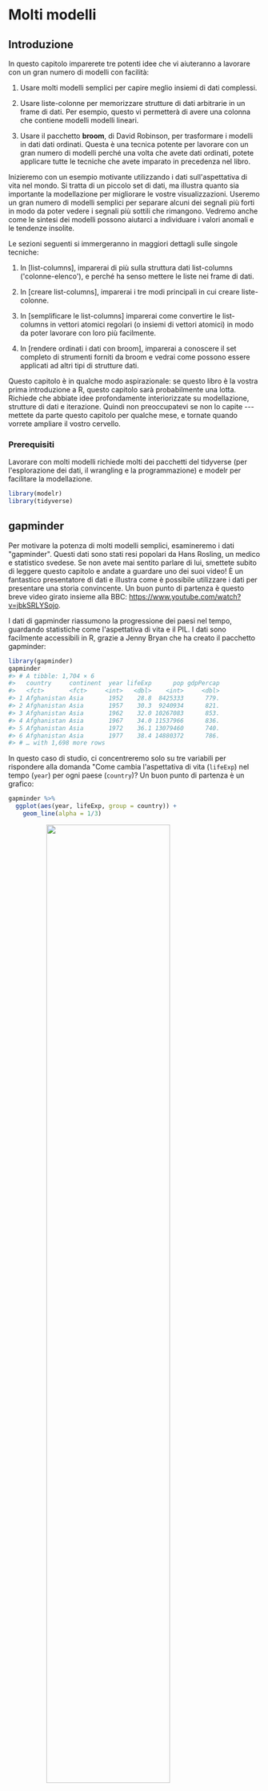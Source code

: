 # Molti modelli

## Introduzione

In questo capitolo imparerete tre potenti idee che vi aiuteranno a lavorare con un gran numero di modelli con facilità:

1.  Usare molti modelli semplici per capire meglio insiemi di dati complessi.

1.  Usare liste-colonne per memorizzare strutture di dati arbitrarie in un frame di dati.
    Per esempio, questo vi permetterà di avere una colonna che contiene modelli 
    modelli lineari.
   
1.  Usare il pacchetto __broom__, di David Robinson, per trasformare i modelli in dati 
    dati ordinati. Questa è una tecnica potente per lavorare con un gran numero di modelli
    perché una volta che avete dati ordinati, potete applicare tutte le tecniche che 
    avete imparato in precedenza nel libro.

Inizieremo con un esempio motivante utilizzando i dati sull'aspettativa di vita nel mondo. Si tratta di un piccolo set di dati, ma illustra quanto sia importante la modellazione per migliorare le vostre visualizzazioni. Useremo un gran numero di modelli semplici per separare alcuni dei segnali più forti in modo da poter vedere i segnali più sottili che rimangono. Vedremo anche come le sintesi dei modelli possono aiutarci a individuare i valori anomali e le tendenze insolite.

Le sezioni seguenti si immergeranno in maggiori dettagli sulle singole tecniche:

1. In [list-columns], imparerai di più sulla struttura dati list-columns ('colonne-elenco'),
   e perché ha senso mettere le liste nei frame di dati.
   
1. In [creare list-columns], imparerai i tre modi principali in cui
   creare liste-colonne.
   
1. In [semplificare le list-columns] imparerai come convertire le list-columns
   in vettori atomici regolari (o insiemi di vettori atomici) in modo da poter lavorare
   con loro più facilmente.
   
1. In [rendere ordinati i dati con broom], imparerai a conoscere il set completo di strumenti
   forniti da broom e vedrai come possono essere applicati ad altri tipi di 
   strutture dati.

Questo capitolo è in qualche modo aspirazionale: se questo libro è la vostra prima introduzione a R, questo capitolo sarà probabilmente una lotta. Richiede che abbiate idee profondamente interiorizzate su modellazione, strutture di dati e iterazione. Quindi non preoccupatevi se non lo capite --- mettete da parte questo capitolo per qualche mese, e tornate quando vorrete ampliare il vostro cervello. 

### Prerequisiti

Lavorare con molti modelli richiede molti dei pacchetti del tidyverse (per l'esplorazione dei dati, il wrangling e la programmazione) e modelr per facilitare la modellazione.


```r
library(modelr)
library(tidyverse)
```

## gapminder

Per motivare la potenza di molti modelli semplici, esamineremo i dati "gapminder". Questi dati sono stati resi popolari da Hans Rosling, un medico e statistico svedese. Se non avete mai sentito parlare di lui, smettete subito di leggere questo capitolo e andate a guardare uno dei suoi video! È un fantastico presentatore di dati e illustra come è possibile utilizzare i dati per presentare una storia convincente. Un buon punto di partenza è questo breve video girato insieme alla BBC: <https://www.youtube.com/watch?v=jbkSRLYSojo>.

I dati di gapminder riassumono la progressione dei paesi nel tempo, guardando statistiche come l'aspettativa di vita e il PIL. I dati sono facilmente accessibili in R, grazie a Jenny Bryan che ha creato il pacchetto gapminder:


```r
library(gapminder)
gapminder
#> # A tibble: 1,704 × 6
#>   country     continent  year lifeExp      pop gdpPercap
#>   <fct>       <fct>     <int>   <dbl>    <int>     <dbl>
#> 1 Afghanistan Asia       1952    28.8  8425333      779.
#> 2 Afghanistan Asia       1957    30.3  9240934      821.
#> 3 Afghanistan Asia       1962    32.0 10267083      853.
#> 4 Afghanistan Asia       1967    34.0 11537966      836.
#> 5 Afghanistan Asia       1972    36.1 13079460      740.
#> 6 Afghanistan Asia       1977    38.4 14880372      786.
#> # … with 1,698 more rows
```

In questo caso di studio, ci concentreremo solo su tre variabili per rispondere alla domanda "Come cambia l'aspettativa di vita (`lifeExp`) nel tempo (`year`) per ogni paese (`country`)? Un buon punto di partenza è un grafico:


```r
gapminder %>% 
  ggplot(aes(year, lifeExp, group = country)) +
    geom_line(alpha = 1/3)
```

<img src="model-many_files/figure-html/unnamed-chunk-2-1.png" width="70%" style="display: block; margin: auto;" />

Questo è un piccolo dataset: ha solo ~1.700 osservazioni e 3 variabili. Ma è ancora difficile vedere cosa sta succedendo! Nel complesso, sembra che l'aspettativa di vita sia migliorata costantemente. Tuttavia, se si guarda da vicino, si possono notare alcuni paesi che non seguono questo schema. Come possiamo rendere questi paesi più facili da vedere?

Un modo è usare lo stesso approccio dell'ultimo capitolo: c'è un segnale forte (la crescita lineare complessiva) che rende difficile vedere tendenze più sottili. Distingueremo questi fattori adattando un modello con una tendenza lineare. Il modello cattura la crescita costante nel tempo, e i residui mostreranno ciò che rimane.

Sapete già come farlo se avessimo un singolo paese:


```r
nz <- filter(gapminder, country == "New Zealand")
nz %>% 
  ggplot(aes(year, lifeExp)) + 
  geom_line() + 
  ggtitle("Full data = ")

nz_mod <- lm(lifeExp ~ year, data = nz)
nz %>% 
  add_predictions(nz_mod) %>%
  ggplot(aes(year, pred)) + 
  geom_line() + 
  ggtitle("Linear trend + ")

nz %>% 
  add_residuals(nz_mod) %>% 
  ggplot(aes(year, resid)) + 
  geom_hline(yintercept = 0, colour = "white", size = 3) + 
  geom_line() + 
  ggtitle("Remaining pattern")
#> Warning: Using `size` aesthetic for lines was deprecated in ggplot2 3.4.0.
#> ℹ Please use `linewidth` instead.
```

<img src="model-many_files/figure-html/unnamed-chunk-3-1.png" width="33%" /><img src="model-many_files/figure-html/unnamed-chunk-3-2.png" width="33%" /><img src="model-many_files/figure-html/unnamed-chunk-3-3.png" width="33%" />

Come possiamo facilmente adattare questo modello ad ogni paese?

### Dati annidati

Potresti immaginare di copiare e incollare quel codice più volte; ma hai già imparato un modo migliore! Estrai il codice comune con una funzione e ripeti usando una funzione di mappa da purrr. Questo problema è strutturato un po' diversamente da quello che hai visto prima. Invece di ripetere un'azione per ogni variabile, vogliamo ripetere un'azione per ogni paese, un sottoinsieme di righe. Per farlo, abbiamo bisogno di una nuova struttura di dati: il __data frame annidato__ (nested data frame). Per creare un data frame annidato, iniziamo con un data frame raggruppato e lo annidiamo:


```r
by_country <- gapminder %>% 
  group_by(country, continent) %>% 
  nest()

by_country
#> # A tibble: 142 × 3
#> # Groups:   country, continent [142]
#>   country     continent data             
#>   <fct>       <fct>     <list>           
#> 1 Afghanistan Asia      <tibble [12 × 4]>
#> 2 Albania     Europe    <tibble [12 × 4]>
#> 3 Algeria     Africa    <tibble [12 × 4]>
#> 4 Angola      Africa    <tibble [12 × 4]>
#> 5 Argentina   Americas  <tibble [12 × 4]>
#> 6 Australia   Oceania   <tibble [12 × 4]>
#> # … with 136 more rows
```

(Sto imbrogliando un po' raggruppando sia il `continent` che il `country`. Dato il `country`, il `continente` è fisso, quindi questo non aggiunge altri gruppi, ma è un modo semplice per portare con sé una variabile extra).

Questo crea un frame di dati che ha una riga per gruppo (per paese) e una colonna piuttosto insolita: `data`. `data` è una lista di data frame (o tibbie, per essere precisi).  Sembra un'idea folle: abbiamo un data frame con una colonna che è una lista di altri data frame! Spiegherò brevemente perché penso che sia una buona idea.

La colonna `data` è un po' difficile da guardare perché è una lista moderatamente complicata, e stiamo ancora lavorando su buoni strumenti per esplorare questi oggetti. Sfortunatamente l'uso di `str()` non è raccomandato perché spesso produce un output molto lungo. Ma se si estrae un singolo elemento dalla colonna `data` si vedrà che contiene tutti i dati per quel paese (in questo caso, Afghanistan).


```r
by_country$data[[1]]
#> # A tibble: 12 × 4
#>    year lifeExp      pop gdpPercap
#>   <int>   <dbl>    <int>     <dbl>
#> 1  1952    28.8  8425333      779.
#> 2  1957    30.3  9240934      821.
#> 3  1962    32.0 10267083      853.
#> 4  1967    34.0 11537966      836.
#> 5  1972    36.1 13079460      740.
#> 6  1977    38.4 14880372      786.
#> # … with 6 more rows
```

Notate la differenza tra un data frame standard raggruppato e un data frame annidato: in un data frame raggruppato, ogni riga è un'osservazione; in un data frame annidato, ogni riga è un gruppo. Un altro modo di pensare a un dataset annidato è che ora abbiamo una meta-osservazione: una riga che rappresenta l'intero corso del tempo per un paese, piuttosto che un singolo punto nel tempo.

### List-columns

Ora che abbiamo il nostro dataset annidato, siamo in una buona posizione per adattare alcuni modelli. Abbiamo una funzione di adattamento del modello:


```r
country_model <- function(df) {
  lm(lifeExp ~ year, data = df)
}
```

E vogliamo applicarlo ad ogni frame di dati. I frame di dati sono in una lista, quindi possiamo usare `purrr::map()` per applicare `country_model` ad ogni elemento:


```r
models <- map(by_country$data, country_model)
```

Tuttavia, piuttosto che lasciare l'elenco dei modelli come un oggetto fluttuante, penso che sia meglio memorizzarlo come una colonna nel frame di dati `by_country`. Memorizzare oggetti correlati in colonne è una parte fondamentale del valore dei data frame, e il motivo per cui penso che le colonne-elenco siano una buona idea. Nel corso del lavoro con questi paesi, avremo molte liste dove abbiamo un elemento per paese. Quindi perché non memorizzarli tutti insieme in un unico frame di dati?

In altre parole, invece di creare un nuovo oggetto nell'ambiente globale, creeremo una nuova variabile nel data frame `by_country`. Questo è un lavoro per `dplyr::mutate()`:


```r
by_country <- by_country %>% 
  mutate(model = map(data, country_model))
by_country
#> # A tibble: 142 × 4
#> # Groups:   country, continent [142]
#>   country     continent data              model 
#>   <fct>       <fct>     <list>            <list>
#> 1 Afghanistan Asia      <tibble [12 × 4]> <lm>  
#> 2 Albania     Europe    <tibble [12 × 4]> <lm>  
#> 3 Algeria     Africa    <tibble [12 × 4]> <lm>  
#> 4 Angola      Africa    <tibble [12 × 4]> <lm>  
#> 5 Argentina   Americas  <tibble [12 × 4]> <lm>  
#> 6 Australia   Oceania   <tibble [12 × 4]> <lm>  
#> # … with 136 more rows
```

Questo ha un grande vantaggio: poiché tutti gli oggetti correlati sono memorizzati insieme, non è necessario mantenerli manualmente sincronizzati quando si filtra o si organizza. La semantica del data frame se ne occupa per voi:


```r
by_country %>% 
  filter(continent == "Europe")
#> # A tibble: 30 × 4
#> # Groups:   country, continent [30]
#>   country                continent data              model 
#>   <fct>                  <fct>     <list>            <list>
#> 1 Albania                Europe    <tibble [12 × 4]> <lm>  
#> 2 Austria                Europe    <tibble [12 × 4]> <lm>  
#> 3 Belgium                Europe    <tibble [12 × 4]> <lm>  
#> 4 Bosnia and Herzegovina Europe    <tibble [12 × 4]> <lm>  
#> 5 Bulgaria               Europe    <tibble [12 × 4]> <lm>  
#> 6 Croatia                Europe    <tibble [12 × 4]> <lm>  
#> # … with 24 more rows
by_country %>% 
  arrange(continent, country)
#> # A tibble: 142 × 4
#> # Groups:   country, continent [142]
#>   country      continent data              model 
#>   <fct>        <fct>     <list>            <list>
#> 1 Algeria      Africa    <tibble [12 × 4]> <lm>  
#> 2 Angola       Africa    <tibble [12 × 4]> <lm>  
#> 3 Benin        Africa    <tibble [12 × 4]> <lm>  
#> 4 Botswana     Africa    <tibble [12 × 4]> <lm>  
#> 5 Burkina Faso Africa    <tibble [12 × 4]> <lm>  
#> 6 Burundi      Africa    <tibble [12 × 4]> <lm>  
#> # … with 136 more rows
```

Se la vostra lista di data frame e la lista di modelli fossero oggetti separati, dovete ricordarvi che ogni volta che riordinate o sotto-ordinate un vettore, dovete ri-ordinare o sotto-ordinare tutti gli altri per tenerli sincronizzati. Se lo dimenticate, il vostro codice continuerà a funzionare, ma darà la risposta sbagliata!

### Disannidare (unnesting)

In precedenza abbiamo calcolato i residui di un singolo modello con un singolo set di dati. Ora abbiamo 142 frame di dati e 142 modelli. Per calcolare i residui, dobbiamo chiamare `add_residuals()` con ogni coppia modello-dati:


```r
by_country <- by_country %>% 
  mutate(
    resids = map2(data, model, add_residuals)
  )
by_country
#> # A tibble: 142 × 5
#> # Groups:   country, continent [142]
#>   country     continent data              model  resids           
#>   <fct>       <fct>     <list>            <list> <list>           
#> 1 Afghanistan Asia      <tibble [12 × 4]> <lm>   <tibble [12 × 5]>
#> 2 Albania     Europe    <tibble [12 × 4]> <lm>   <tibble [12 × 5]>
#> 3 Algeria     Africa    <tibble [12 × 4]> <lm>   <tibble [12 × 5]>
#> 4 Angola      Africa    <tibble [12 × 4]> <lm>   <tibble [12 × 5]>
#> 5 Argentina   Americas  <tibble [12 × 4]> <lm>   <tibble [12 × 5]>
#> 6 Australia   Oceania   <tibble [12 × 4]> <lm>   <tibble [12 × 5]>
#> # … with 136 more rows
```

Ma come si può tracciare una lista di frame di dati? Invece di lottare per rispondere a questa domanda, trasformiamo di nuovo la lista di data frame in un normale data frame. In precedenza abbiamo usato `nest()` per trasformare un data frame regolare in un data frame annidato, e ora facciamo il contrario con `unnest()`:


```r
resids <- unnest(by_country, resids)
resids
#> # A tibble: 1,704 × 9
#> # Groups:   country, continent [142]
#>   country     continent data     model   year lifeExp      pop gdpPercap   resid
#>   <fct>       <fct>     <list>   <list> <int>   <dbl>    <int>     <dbl>   <dbl>
#> 1 Afghanistan Asia      <tibble> <lm>    1952    28.8  8425333      779. -1.11  
#> 2 Afghanistan Asia      <tibble> <lm>    1957    30.3  9240934      821. -0.952 
#> 3 Afghanistan Asia      <tibble> <lm>    1962    32.0 10267083      853. -0.664 
#> 4 Afghanistan Asia      <tibble> <lm>    1967    34.0 11537966      836. -0.0172
#> 5 Afghanistan Asia      <tibble> <lm>    1972    36.1 13079460      740.  0.674 
#> 6 Afghanistan Asia      <tibble> <lm>    1977    38.4 14880372      786.  1.65  
#> # … with 1,698 more rows
```

Si noti che ogni colonna regolare è ripetuta una volta per ogni riga della tibla annidata.

Ora che abbiamo una struttura di dati regolare, possiamo tracciare i residui:


```r
resids %>% 
  ggplot(aes(year, resid)) +
    geom_line(aes(group = country), alpha = 1 / 3) + 
    geom_smooth(se = FALSE)
#> `geom_smooth()` using method = 'gam' and formula = 'y ~ s(x, bs = "cs")'
```

<img src="model-many_files/figure-html/unnamed-chunk-12-1.png" width="70%" style="display: block; margin: auto;" />

La sfaccettatura per continente è particolarmente rivelatrice:
 

```r
resids %>% 
  ggplot(aes(year, resid, group = country)) +
    geom_line(alpha = 1 / 3) + 
    facet_wrap(~continent)
```

<img src="model-many_files/figure-html/unnamed-chunk-13-1.png" width="70%" style="display: block; margin: auto;" />

Sembra che ci siamo persi alcuni schemi leggeri. C'è anche qualcosa di interessante in Africa: vediamo alcuni residui molto grandi che suggeriscono che il nostro modello non si adatta così bene lì. Esploreremo meglio questo aspetto nella prossima sezione, attaccandolo da un'angolazione leggermente diversa.

### Qualità del modello

Invece di guardare i residui del modello, potremmo guardare alcune misure generali della qualità del modello. Avete imparato come calcolare alcune misure specifiche nel capitolo precedente. Qui mostreremo un approccio diverso usando il pacchetto broom. Il pacchetto broom fornisce un insieme generale di funzioni per trasformare i modelli in dati ordinati. Qui useremo `broom::glance()` per estrarre alcune metriche di qualità del modello. Se lo applichiamo a un modello, otteniamo un frame di dati con una sola riga:


```r
broom::glance(nz_mod)
#> # A tibble: 1 × 12
#>   r.squ…¹ adj.r…² sigma stati…³ p.value    df logLik   AIC   BIC devia…⁴ df.re…⁵
#>     <dbl>   <dbl> <dbl>   <dbl>   <dbl> <dbl>  <dbl> <dbl> <dbl>   <dbl>   <int>
#> 1   0.954   0.949 0.804    205. 5.41e-8     1  -13.3  32.6  34.1    6.47      10
#> # … with 1 more variable: nobs <int>, and abbreviated variable names
#> #   ¹​r.squared, ²​adj.r.squared, ³​statistic, ⁴​deviance, ⁵​df.residual
```

Possiamo usare `mutate()` e `unnest()` per creare un frame di dati con una riga per ogni paese:


```r
by_country %>% 
  mutate(glance = map(model, broom::glance)) %>% 
  unnest(glance)
#> # A tibble: 142 × 17
#> # Groups:   country, continent [142]
#>   country conti…¹ data     model resids   r.squ…² adj.r…³ sigma stati…⁴  p.value
#>   <fct>   <fct>   <list>   <lis> <list>     <dbl>   <dbl> <dbl>   <dbl>    <dbl>
#> 1 Afghan… Asia    <tibble> <lm>  <tibble>   0.948   0.942 1.22    181.  9.84e- 8
#> 2 Albania Europe  <tibble> <lm>  <tibble>   0.911   0.902 1.98    102.  1.46e- 6
#> 3 Algeria Africa  <tibble> <lm>  <tibble>   0.985   0.984 1.32    662.  1.81e-10
#> 4 Angola  Africa  <tibble> <lm>  <tibble>   0.888   0.877 1.41     79.1 4.59e- 6
#> 5 Argent… Americ… <tibble> <lm>  <tibble>   0.996   0.995 0.292  2246.  4.22e-13
#> 6 Austra… Oceania <tibble> <lm>  <tibble>   0.980   0.978 0.621   481.  8.67e-10
#> # … with 136 more rows, 7 more variables: df <dbl>, logLik <dbl>, AIC <dbl>,
#> #   BIC <dbl>, deviance <dbl>, df.residual <int>, nobs <int>, and abbreviated
#> #   variable names ¹​continent, ²​r.squared, ³​adj.r.squared, ⁴​statistic
```

Questo non è esattamente l'output che vogliamo, perché include ancora tutte le colonne della lista. Questo è il comportamento predefinito quando `unnest()` lavora su frame di dati a riga singola. Per sopprimere queste colonne usiamo `.drop = TRUE`:


```r
glance <- by_country %>% 
  mutate(glance = map(model, broom::glance)) %>% 
  unnest(glance, .drop = TRUE)
#> Warning: The `.drop` argument of `unnest()` is deprecated as of tidyr 1.0.0.
#> ℹ All list-columns are now preserved.
glance
#> # A tibble: 142 × 17
#> # Groups:   country, continent [142]
#>   country conti…¹ data     model resids   r.squ…² adj.r…³ sigma stati…⁴  p.value
#>   <fct>   <fct>   <list>   <lis> <list>     <dbl>   <dbl> <dbl>   <dbl>    <dbl>
#> 1 Afghan… Asia    <tibble> <lm>  <tibble>   0.948   0.942 1.22    181.  9.84e- 8
#> 2 Albania Europe  <tibble> <lm>  <tibble>   0.911   0.902 1.98    102.  1.46e- 6
#> 3 Algeria Africa  <tibble> <lm>  <tibble>   0.985   0.984 1.32    662.  1.81e-10
#> 4 Angola  Africa  <tibble> <lm>  <tibble>   0.888   0.877 1.41     79.1 4.59e- 6
#> 5 Argent… Americ… <tibble> <lm>  <tibble>   0.996   0.995 0.292  2246.  4.22e-13
#> 6 Austra… Oceania <tibble> <lm>  <tibble>   0.980   0.978 0.621   481.  8.67e-10
#> # … with 136 more rows, 7 more variables: df <dbl>, logLik <dbl>, AIC <dbl>,
#> #   BIC <dbl>, deviance <dbl>, df.residual <int>, nobs <int>, and abbreviated
#> #   variable names ¹​continent, ²​r.squared, ³​adj.r.squared, ⁴​statistic
```

(Fate attenzione alle variabili che non sono stampate: c'è un sacco di roba utile lì).

Con questo quadro di dati in mano, possiamo iniziare a cercare i modelli che non si adattano bene:


```r
glance %>% 
  arrange(r.squared)
#> # A tibble: 142 × 17
#> # Groups:   country, continent [142]
#>   country conti…¹ data     model resids   r.squ…² adj.r.…³ sigma stati…⁴ p.value
#>   <fct>   <fct>   <list>   <lis> <list>     <dbl>    <dbl> <dbl>   <dbl>   <dbl>
#> 1 Rwanda  Africa  <tibble> <lm>  <tibble>  0.0172 -0.0811   6.56   0.175   0.685
#> 2 Botswa… Africa  <tibble> <lm>  <tibble>  0.0340 -0.0626   6.11   0.352   0.566
#> 3 Zimbab… Africa  <tibble> <lm>  <tibble>  0.0562 -0.0381   7.21   0.596   0.458
#> 4 Zambia  Africa  <tibble> <lm>  <tibble>  0.0598 -0.0342   4.53   0.636   0.444
#> 5 Swazil… Africa  <tibble> <lm>  <tibble>  0.0682 -0.0250   6.64   0.732   0.412
#> 6 Lesotho Africa  <tibble> <lm>  <tibble>  0.0849 -0.00666  5.93   0.927   0.358
#> # … with 136 more rows, 7 more variables: df <dbl>, logLik <dbl>, AIC <dbl>,
#> #   BIC <dbl>, deviance <dbl>, df.residual <int>, nobs <int>, and abbreviated
#> #   variable names ¹​continent, ²​r.squared, ³​adj.r.squared, ⁴​statistic
```

I modelli peggiori sembrano essere tutti in Africa. Ricontrolliamo questo con un grafico. Qui abbiamo un numero relativamente piccolo di osservazioni e una variabile discreta, quindi `geom_jitter()` è efficace:


```r
glance %>% 
  ggplot(aes(continent, r.squared)) + 
    geom_jitter(width = 0.5)
```

<img src="model-many_files/figure-html/unnamed-chunk-18-1.png" width="70%" style="display: block; margin: auto;" />

Potremmo estrarre i paesi con $R^2$ particolarmente cattivi e tracciare i dati:


```r
bad_fit <- filter(glance, r.squared < 0.25)

gapminder %>% 
  semi_join(bad_fit, by = "country") %>% 
  ggplot(aes(year, lifeExp, colour = country)) +
    geom_line()
```

<img src="model-many_files/figure-html/unnamed-chunk-19-1.png" width="70%" style="display: block; margin: auto;" />

Qui vediamo due effetti principali: le tragedie dell'epidemia di HIV/AIDS e il genocidio del Ruanda.

### Esercizi

1.  Una tendenza lineare sembra essere un po' troppo semplice per la tendenza generale.
    Puoi fare meglio con un polinomio quadratico? Come potete interpretare
    i coefficienti della quadratica? (Suggerimento: potreste voler trasformare
    anno` in modo che abbia media zero).

1.  Esplorate altri metodi per visualizzare la distribuzione di $R^2$ per
    continente. Potreste provare il pacchetto ggbeeswarm, che fornisce 
    metodi simili per evitare sovrapposizioni come il jitter, ma usa metodi deterministici
    deterministici.

1.  Per creare l'ultimo grafico (che mostra i dati per i paesi con il
    peggiori modelli di adattamento), abbiamo avuto bisogno di due passaggi: abbiamo creato un frame di dati con
    una riga per paese e poi lo abbiamo semi-unito al dataset originale.
    È possibile evitare questa unione se usiamo `unnest()` invece di 
    `unnest(.drop = TRUE)`. Come?

## List-columns

Ora che avete visto un flusso di lavoro di base per la gestione di molti modelli, rituffiamoci in alcuni dettagli. In questa sezione, esploreremo la struttura dati delle liste-colonne un po' più in dettaglio. È solo di recente che ho veramente apprezzato l'idea della colonna-elenco. Le liste-colonne sono implicite nella definizione del data frame: un data frame è una lista nominata di vettori di uguale lunghezza. Una lista è un vettore, quindi è sempre stato legittimo usare una lista come colonna di un data frame. Tuttavia, R di base non rende facile la creazione di liste-colonne, e `data.frame()` tratta una lista come una lista di colonne:.


```r
data.frame(x = list(1:3, 3:5))
#>   x.1.3 x.3.5
#> 1     1     3
#> 2     2     4
#> 3     3     5
```

Potete evitare che `data.frame()` faccia questo con `I()`, ma il risultato non viene stampato particolarmente bene:


```r
data.frame(
  x = I(list(1:3, 3:5)), 
  y = c("1, 2", "3, 4, 5")
)
#>         x       y
#> 1 1, 2, 3    1, 2
#> 2 3, 4, 5 3, 4, 5
```

Tibble allevia questo problema essendo più pigro (`tibble()` non modifica i suoi input) e fornendo un metodo di stampa migliore:


```r
tibble(
  x = list(1:3, 3:5), 
  y = c("1, 2", "3, 4, 5")
)
#> # A tibble: 2 × 2
#>   x         y      
#>   <list>    <chr>  
#> 1 <int [3]> 1, 2   
#> 2 <int [3]> 3, 4, 5
```

È ancora più facile con `tribble()` in quanto può capire automaticamente che avete bisogno di una lista:


```r
tribble(
   ~x, ~y,
  1:3, "1, 2",
  3:5, "3, 4, 5"
)
#> # A tibble: 2 × 2
#>   x         y      
#>   <list>    <chr>  
#> 1 <int [3]> 1, 2   
#> 2 <int [3]> 3, 4, 5
```

Le colonne-elenco sono spesso molto utili come struttura dati intermedia. Sono difficili da lavorare direttamente, perché la maggior parte delle funzioni di R lavora con vettori atomici o frame di dati, ma il vantaggio di tenere insieme elementi correlati in un frame di dati vale un po' di fastidio.

Generalmente ci sono tre parti di una efficace pipeline lista-colonna:

1.  Si crea la lista-colonna usando uno dei metodi `nest()`, `summarise()` + `list()`,
    o `mutate()` + una funzione di mappa, come descritto in [Creare liste-colonne].

1.  Si creano altre colonne-elenco intermedie trasformando le colonne-elenco esistenti con
    colonne della lista con `map()`, `map2()` o `pmap()`. Per esempio, 
    nel caso di studio precedente, abbiamo creato una lista-colonna di modelli trasformando
    una colonna-elenco di frame di dati.
    
1.  Si semplifica la lista-colonna riducendola a un data frame o a un vettore atomico,
    come descritto in [Simplifying list-columns].

## Creazione di list-columns

Tipicamente, non si creano colonne-elenco con `tibble()`. Invece, le creerai da colonne regolari, usando uno dei tre metodi: 

1.  Con `tidyr::nest()` per convertire un data frame raggruppato in un data frame annidato 
    in un frame di dati annidato in cui si ha una lista-colonna di frame di dati.
    
1.  2. Con `mutate()` e funzioni vettoriali che restituiscono una lista.

1.  Con `summarise()` e le funzioni di riepilogo che restituiscono più risultati. 

In alternativa, potreste crearli da una lista nominata, usando `tibble::enframe()`.

Generalmente, quando si creano colonne di liste, ci si dovrebbe assicurare che siano omogenee: ogni elemento dovrebbe contenere lo stesso tipo di cose. Non ci sono controlli per assicurarsi che questo sia vero, ma se usate purrr e ricordate ciò che avete imparato sulle funzioni type-stable, dovreste scoprire che ciò avviene naturalmente.

### Con l'annidamento

`nest()` crea un data frame annidato, che è un data frame con una lista-colonna di data frame. In un data frame annidato ogni riga è una meta-osservazione: le altre colonne danno le variabili che definiscono l'osservazione (come il paese e il continente sopra), e la lista-colonna di data frame dà le singole osservazioni che compongono la meta-osservazione.

Ci sono due modi per usare `nest()`. Finora avete visto come usarlo con un frame di dati raggruppato. Quando viene applicato ad un frame di dati raggruppati, `nest()` mantiene le colonne di raggruppamento così come sono, e raggruppa tutto il resto nella lista-colonna:


```r
gapminder %>% 
  group_by(country, continent) %>% 
  nest()
#> # A tibble: 142 × 3
#> # Groups:   country, continent [142]
#>   country     continent data             
#>   <fct>       <fct>     <list>           
#> 1 Afghanistan Asia      <tibble [12 × 4]>
#> 2 Albania     Europe    <tibble [12 × 4]>
#> 3 Algeria     Africa    <tibble [12 × 4]>
#> 4 Angola      Africa    <tibble [12 × 4]>
#> 5 Argentina   Americas  <tibble [12 × 4]>
#> 6 Australia   Oceania   <tibble [12 × 4]>
#> # … with 136 more rows
```

Potete anche usarlo su un frame di dati non raggruppato, specificando quali colonne volete annidare:


```r
gapminder %>% 
  nest(data = c(year:gdpPercap))
#> # A tibble: 142 × 3
#>   country     continent data             
#>   <fct>       <fct>     <list>           
#> 1 Afghanistan Asia      <tibble [12 × 4]>
#> 2 Albania     Europe    <tibble [12 × 4]>
#> 3 Algeria     Africa    <tibble [12 × 4]>
#> 4 Angola      Africa    <tibble [12 × 4]>
#> 5 Argentina   Americas  <tibble [12 × 4]>
#> 6 Australia   Oceania   <tibble [12 × 4]>
#> # … with 136 more rows
```

### Dalle funzioni vettoriali

Alcune funzioni utili prendono un vettore atomico e restituiscono una lista. Per esempio, in [strings] avete imparato a conoscere `stringr::str_split()` che prende un vettore di caratteri e restituisce una lista di vettori di caratteri. Se lo usi dentro mutate, otterrai una lista-colonna:


```r
df <- tribble(
  ~x1,
  "a,b,c", 
  "d,e,f,g"
) 

df %>% 
  mutate(x2 = stringr::str_split(x1, ","))
#> # A tibble: 2 × 2
#>   x1      x2       
#>   <chr>   <list>   
#> 1 a,b,c   <chr [3]>
#> 2 d,e,f,g <chr [4]>
```

`unnest()` sa come gestire queste liste di vettori:


```r
df %>% 
  mutate(x2 = stringr::str_split(x1, ",")) %>% 
  unnest(x2)
#> # A tibble: 7 × 2
#>   x1      x2   
#>   <chr>   <chr>
#> 1 a,b,c   a    
#> 2 a,b,c   b    
#> 3 a,b,c   c    
#> 4 d,e,f,g d    
#> 5 d,e,f,g e    
#> 6 d,e,f,g f    
#> # … with 1 more row
```

(Se vi trovate ad usare spesso questo schema, assicuratevi di controllare `tidyr::separate_rows()` che è un wrapper intorno a questo schema comune).

Un altro esempio di questo pattern è l'uso di `map()`, `map2()`, `pmap()` da purrr. Per esempio, potremmo prendere l'esempio finale da [Invoking different functions] e riscriverlo per usare `mutate()`:


```r
sim <- tribble(
  ~f,      ~params,
  "runif", list(min = -1, max = 1),
  "rnorm", list(sd = 5),
  "rpois", list(lambda = 10)
)

sim %>%
  mutate(sims = invoke_map(f, params, n = 10))
#> Warning: There was 1 warning in `mutate()`.
#> ℹ In argument: `sims = invoke_map(f, params, n = 10)`.
#> Caused by warning:
#> ! `invoke_map()` was deprecated in purrr 1.0.0.
#> ℹ Please use map() + exec() instead.
#> # A tibble: 3 × 3
#>   f     params           sims      
#>   <chr> <list>           <list>    
#> 1 runif <named list [2]> <dbl [10]>
#> 2 rnorm <named list [1]> <dbl [10]>
#> 3 rpois <named list [1]> <int [10]>
```

Notate che tecnicamente `sim` non è omogeneo perché contiene sia vettori doppi che interi. Tuttavia, è improbabile che questo causi molti problemi, dato che interi e doppi sono entrambi vettori numerici.

### Dai sommari multivalutati

Una restrizione di `summarise()` è che funziona solo con funzioni di riepilogo che restituiscono un singolo valore. Ciò significa che non potete usarla con funzioni come `quantile()` che restituiscono un vettore di lunghezza arbitraria:


```r
mtcars %>% 
  group_by(cyl) %>% 
  summarise(q = quantile(mpg))
#> Warning: Returning more (or less) than 1 row per `summarise()` group was deprecated in
#> dplyr 1.1.0.
#> ℹ Please use `reframe()` instead.
#> ℹ When switching from `summarise()` to `reframe()`, remember that `reframe()`
#>   always returns an ungrouped data frame and adjust accordingly.
#> `summarise()` has grouped output by 'cyl'. You can override using the `.groups`
#> argument.
#> # A tibble: 15 × 2
#> # Groups:   cyl [3]
#>     cyl     q
#>   <dbl> <dbl>
#> 1     4  21.4
#> 2     4  22.8
#> 3     4  26  
#> 4     4  30.4
#> 5     4  33.9
#> 6     6  17.8
#> # … with 9 more rows
```

Potete però avvolgere il risultato in una lista! Questo obbedisce al contratto di `summarise()`, perché ogni sommario è ora una lista (un vettore) di lunghezza 1.

```r
mtcars %>% 
  group_by(cyl) %>% 
  summarise(q = list(quantile(mpg)))
#> # A tibble: 3 × 2
#>     cyl q        
#>   <dbl> <list>   
#> 1     4 <dbl [5]>
#> 2     6 <dbl [5]>
#> 3     8 <dbl [5]>
```

Per ottenere risultati utili con unnest, dovrete anche catturare le probabilità:

```r
probs <- c(0.01, 0.25, 0.5, 0.75, 0.99)
mtcars %>% 
  group_by(cyl) %>% 
  summarise(p = list(probs), q = list(quantile(mpg, probs))) %>% 
  unnest(c(p, q))
#> # A tibble: 15 × 3
#>     cyl     p     q
#>   <dbl> <dbl> <dbl>
#> 1     4  0.01  21.4
#> 2     4  0.25  22.8
#> 3     4  0.5   26  
#> 4     4  0.75  30.4
#> 5     4  0.99  33.8
#> 6     6  0.01  17.8
#> # … with 9 more rows
```

### Da un elenco con nome

I data frame con colonne di liste forniscono una soluzione ad un problema comune: cosa fare se si vuole iterare sia il contenuto di una lista che i suoi elementi? Invece di cercare di incastrare tutto in un solo oggetto, è spesso più facile fare un data frame: una colonna può contenere gli elementi, e una colonna può contenere la lista.  Un modo semplice per creare un tale data frame da una lista è `tibble::enframe()`. 


```r
x <- list(
  a = 1:5,
  b = 3:4, 
  c = 5:6
) 

df <- enframe(x)
df
#> # A tibble: 3 × 2
#>   name  value    
#>   <chr> <list>   
#> 1 a     <int [5]>
#> 2 b     <int [2]>
#> 3 c     <int [2]>
```

Il vantaggio di questa struttura è che si generalizza in modo diretto - i nomi sono utili se avete un vettore di metadati a carattere, ma non aiutano se avete altri tipi di dati, o vettori multipli.

Ora, se volete iterare su nomi e valori in parallelo, potete usare `map2()`:


```r
df %>% 
  mutate(
    smry = map2_chr(name, value, ~ stringr::str_c(.x, ": ", .y[1]))
  )
#> # A tibble: 3 × 3
#>   name  value     smry 
#>   <chr> <list>    <chr>
#> 1 a     <int [5]> a: 1 
#> 2 b     <int [2]> b: 3 
#> 3 c     <int [2]> c: 5
```

### Esercizi

1.  Elenca tutte le funzioni che ti vengono in mente che prendono un vettore atomico e 
    restituire una lista.
    
1.  Inventa utili funzioni di riepilogo che, come la `quantile()`, restituiscono
    valori multipli.
    
1.  Cosa manca nel seguente data frame? Come fa la funzione `quantile()` a restituire
    quel pezzo mancante? Perché non è utile in questo caso?

    
    ```r
    mtcars %>% 
      group_by(cyl) %>% 
      summarise(q = list(quantile(mpg))) %>% 
      unnest(q)
    #> # A tibble: 15 × 2
    #>     cyl     q
    #>   <dbl> <dbl>
    #> 1     4  21.4
    #> 2     4  22.8
    #> 3     4  26  
    #> 4     4  30.4
    #> 5     4  33.9
    #> 6     6  17.8
    #> # … with 9 more rows
    ```

1.  Cosa fa questo codice? Perché potrebbe essere utile?

    
    ```r
    mtcars %>% 
      group_by(cyl) %>% 
      summarise_all(list(list))
    ```

## Semplificare le list-columns

Per applicare le tecniche di manipolazione e visualizzazione dei dati che hai imparato in questo libro, avrai bisogno di semplificare la lista-colonna a una colonna regolare (un vettore atomico), o un insieme di colonne. La tecnica che userete per ridurla ad una struttura più semplice dipende dal fatto che vogliate un singolo valore per elemento o più valori:

1.  Se volete un singolo valore, usate `mutate()` con `map_lgl()`, 
    `map_int()`, `map_dbl()`, e `map_chr()` per creare un vettore atomico.
    
1.  Se volete molti valori, usate `unnest()` per convertire le colonne della lista
    a colonne regolari, ripetendo le righe tante volte quanto necessario.

Questi sono descritti più in dettaglio qui di seguito.

### Da lista a vettore

Se si può ridurre la colonna della lista ad un vettore atomico, allora sarà una colonna regolare. Per esempio, potete sempre riassumere un oggetto con il suo tipo e la sua lunghezza, quindi questo codice funzionerà indipendentemente dal tipo di colonna elenco che avete:


```r
df <- tribble(
  ~x,
  letters[1:5],
  1:3,
  runif(5)
)
  
df %>% mutate(
  type = map_chr(x, typeof),
  length = map_int(x, length)
)
#> # A tibble: 3 × 3
#>   x         type      length
#>   <list>    <chr>      <int>
#> 1 <chr [5]> character      5
#> 2 <int [3]> integer        3
#> 3 <dbl [5]> double         5
```

Queste sono le stesse informazioni di base che si ottengono dal metodo di stampa predefinito di tbl, ma ora si possono usare per filtrare. Questa è una tecnica utile se avete una lista eterogenea e volete filtrare le parti che non funzionano.

Non dimenticate le scorciatoie `map_*()` - potete usare `map_chr(x, "apple")` per estrarre la stringa memorizzata in `apple` per ogni elemento di `x`. Questo è utile per estrarre liste annidate in colonne regolari. Usate l'argomento `.null` per fornire un valore da usare se l'elemento manca (invece di restituire `NULL`):


```r
df <- tribble(
  ~x,
  list(a = 1, b = 2),
  list(a = 2, c = 4)
)
df %>% mutate(
  a = map_dbl(x, "a"),
  b = map_dbl(x, "b", .null = NA_real_)
)
#> # A tibble: 2 × 3
#>   x                    a     b
#>   <list>           <dbl> <dbl>
#> 1 <named list [2]>     1     2
#> 2 <named list [2]>     2    NA
```

### Unnesting

`unnest()` funziona ripetendo le colonne regolari una volta per ogni elemento della lista-colonna. Per esempio, nel seguente esempio molto semplice ripetiamo la prima riga 4 volte (perché lì il primo elemento di `y` ha lunghezza quattro), e la seconda riga una volta:


```r
tibble(x = 1:2, y = list(1:4, 1)) %>% unnest(y)
#> # A tibble: 5 × 2
#>       x     y
#>   <int> <dbl>
#> 1     1     1
#> 2     1     2
#> 3     1     3
#> 4     1     4
#> 5     2     1
```

Questo significa che non si può contemporaneamente snidare due colonne che contengono un numero diverso di elementi:


```r
# Ok, perché y e z hanno lo stesso numero di elementi in 
# ogni riga
df1 <- tribble(
  ~x, ~y,           ~z,
   1, c("a", "b"), 1:2,
   2, "c",           3
)
df1
#> # A tibble: 2 × 3
#>       x y         z        
#>   <dbl> <list>    <list>   
#> 1     1 <chr [2]> <int [2]>
#> 2     2 <chr [1]> <dbl [1]>
df1 %>% unnest(c(y, z))
#> # A tibble: 3 × 3
#>       x y         z
#>   <dbl> <chr> <dbl>
#> 1     1 a         1
#> 2     1 b         2
#> 3     2 c         3

# Non funziona perché y e z hanno un numero diverso di elementi
df2 <- tribble(
  ~x, ~y,           ~z,
   1, "a",         1:2,  
   2, c("b", "c"),   3
)
df2
#> # A tibble: 2 × 3
#>       x y         z        
#>   <dbl> <list>    <list>   
#> 1     1 <chr [1]> <int [2]>
#> 2     2 <chr [2]> <dbl [1]>
df2 %>% unnest(c(y, z))
#> # A tibble: 4 × 3
#>       x y         z
#>   <dbl> <chr> <dbl>
#> 1     1 a         1
#> 2     1 a         2
#> 3     2 b         3
#> 4     2 c         3
```

Lo stesso principio si applica quando si unnestano le colonne dell'elenco dei frame di dati. Potete unnestare più colonne-elenco finché tutti i frame di dati in ogni riga hanno lo stesso numero di righe.

### Esercizi

1.  Perché la funzione `lengths()` potrebbe essere utile per creare colonne
    colonne vettoriali da colonne-elenco?
    
1.  Elencare i tipi più comuni di vettore che si trovano in un data frame. Cosa rende
    diverse le liste?

## Rendere ordinati i dati con broom

Il pacchetto broom fornisce tre strumenti generali per trasformare i modelli in frame di dati ordinati:

1.  `broom::glance(model)` restituisce una riga per ogni modello. Ogni colonna fornisce un 
    riepilogo del modello: o una misura della qualità del modello, o della complessità, o una 
    combinazione dei due.
   
1.  1. `broom::tidy(model)` restituisce una riga per ogni coefficiente nel modello. Ogni 
    colonna fornisce informazioni sulla stima o sulla sua variabilità.
    
1.  1. `broom::augment(model, data)` restituisce una riga per ogni riga in `data`, aggiungendo
    valori extra come i residui e le statistiche di influenza.
